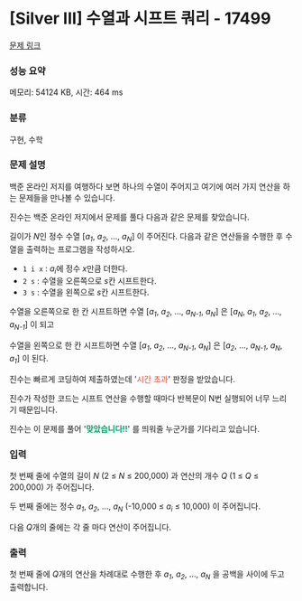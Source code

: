 # [Silver III] 수열과 시프트 쿼리 - 17499 

[문제 링크](https://www.acmicpc.net/problem/17499) 

### 성능 요약

메모리: 54124 KB, 시간: 464 ms

### 분류

구현, 수학

### 문제 설명

<p>백준 온라인 저지를 여행하다 보면 하나의 수열이 주어지고 여기에 여러 가지 연산을 하는 문제들을 만나볼 수 있습니다.</p>

<p>진수는 백준 온라인 저지에서 문제를 풀다 다음과 같은 문제를 찾았습니다.</p>

<p>길이가 <em>N</em>인 정수 수열 [<em>a<sub>1</sub></em>, <em>a<sub>2</sub></em>, ..., <em>a<sub>N</sub></em>] 이 주어진다. 다음과 같은 연산들을 수행한 후 수열을 출력하는 프로그램을 작성하시오.</p>

<ul>
	<li><code>1 i x</code> : <em>a<sub>i</sub></em>에 정수 <em>x</em>만큼 더한다.</li>
	<li><code>2 s</code> : 수열을 오른쪽으로 <em>s</em>칸 시프트한다.</li>
	<li><code>3 s</code> : 수열을 왼쪽으로 <em>s</em>칸 시프트한다.</li>
</ul>

<p>수열을 오른쪽으로 한 칸 시프트하면 수열 [<em>a<sub>1</sub></em>, <em>a<sub>2</sub></em>, …, <em>a<sub>N-1</sub></em>, <em>a<sub>N</sub></em>] 은 [<em>a<sub>N</sub></em>, <em>a<sub>1</sub></em>, <em>a<sub>2</sub></em>, …, <em>a<sub>N-1</sub></em>] 이 되고</p>

<p>수열을 왼쪽으로 한 칸 시프트하면 수열 [<em>a<sub>1</sub></em>, <em>a<sub>2</sub></em>, …, <em>a<sub>N-1</sub></em>, <em>a<sub>N</sub></em>] 은 [<em>a<sub>2</sub></em>, …, <em>a<sub>N-1</sub></em>, <em>a<sub>N</sub></em>, <em>a<sub>1</sub></em>] 이 된다.</p>

<p>진수는 빠르게 코딩하여 제출하였는데 '<span style="color:#e74c3c;">시간 초과</span>' 판정을 받았습니다.</p>

<p>진수가 작성한 코드는 시프트 연산을 수행할 때마다 반복문이 N번 실행되어 너무 느리기 때문입니다.</p>

<p>진수는 이 문제를 풀어 '<span style="color:#009F6B;"><strong>맞았습니다!!</strong></span>' 를 띄워줄 누군가를 기다리고 있습니다.</p>

### 입력 

 <p>첫 번째 줄에 수열의 길이 <em>N</em> (2 ≤ <em>N</em> ≤ 200,000) 과 연산의 개수 <em>Q</em> (1 ≤ <em>Q</em> ≤ 200,000) 가 주어집니다.</p>

<p>두 번째 줄에는 정수 <em>a<sub>1</sub></em>, <em>a<sub>2</sub></em>, ..., <em>a<sub>N</sub></em> (-10,000 ≤ <em>a<sub>i</sub></em> ≤ 10,000) 이 주어집니다.</p>

<p>다음 <em>Q</em>개의 줄에는 각 줄 마다 연산이 주어집니다. </p>

### 출력 

 <p>첫 번째 줄에 <em>Q</em>개의 연산을 차례대로 수행한 후 <em>a<sub>1</sub></em>, <em>a<sub>2</sub></em>, …, <em>a<sub>N</sub></em> 을 공백을 사이에 두고 출력합니다.</p>

